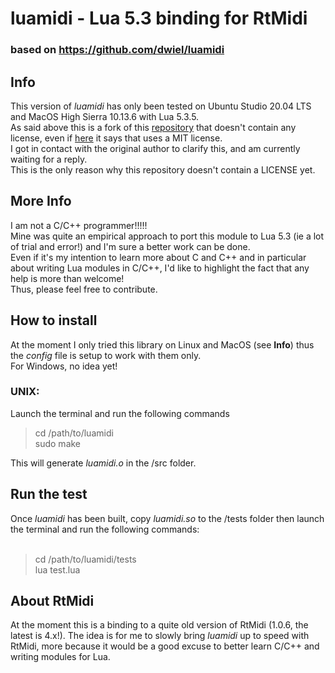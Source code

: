 # luamidi - Lua 5.3 binding for RtMidi
### based on https://github.com/dwiel/luamidi

## Info
This version of _luamidi_ has only been tested on Ubuntu Studio 20.04 LTS and MacOS High Sierra 10.13.6 with Lua 5.3.5.<br/>
As said above this is a fork of this [repository](https://github.com/dwiel/luamidi) that doesn't contain any license, even if [here](http://luaforge.net/projects/luamidi/) it says that uses a MIT license.<br/>
I got in contact with the original author to clarify this, and am currently waiting for a reply.<br/>
This is the only reason why this repository doesn't contain a LICENSE yet.<br/>


## More Info
I am not a C/C++ programmer!!!!!<br/>
Mine was quite an empirical approach to port this module to Lua 5.3 (ie a lot of trial and error!) and I'm sure a better work can be done.<br/>
Even if it's my intention to learn more about C and C++ and in particular about writing Lua modules in C/C++, I'd like to highlight the fact that any help is more than welcome!<br/>
Thus, please feel free to contribute.<br/>


## How to install
At the moment I only tried this library on Linux and MacOS (see **Info**) thus the _config_ file is setup to work with them only.<br/>
For Windows, no idea yet!<br/>

### UNIX:
Launch the terminal and run the following commands<br/>

> cd /path/to/luamidi<br/>
> sudo make<br/>

This will generate _luamidi.o_ in the /src folder.<br/>


## Run the test
Once _luamidi_ has been built, copy _luamidi.so_ to the /tests folder then launch the terminal and run the following commands:<br/>
<br/>
> cd /path/to/luamidi/tests<br/>
> lua test.lua<br/>


## About RtMidi
At the moment this is a binding to a quite old version of RtMidi (1.0.6, the latest is 4.x!). The idea is for me to slowly bring _luamidi_ up to speed with RtMidi, more because it would be a good excuse to better learn C/C++ and writing modules for Lua.  